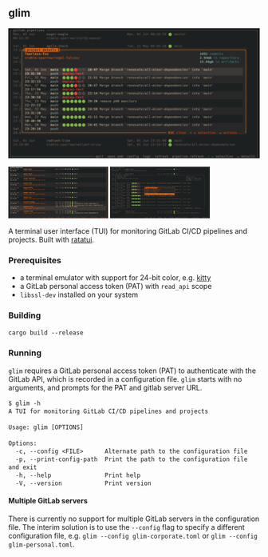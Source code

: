 ## glim

![GitLab Pipelines](screenshots/gitlab_pipelines.png)

[![GitLab Projects](screenshots/gitlab_projects_thumbnail.png)](screenshots/gitlab_projects.png)
[![Pipeline Actions](screenshots/pipeline_actions_thumbnail.png)](screenshots/pipeline_actions.png)

A terminal user interface (TUI) for monitoring GitLab CI/CD pipelines and projects.
Built with [ratatui](https://ratatui.rs/).

### Prerequisites
- a terminal emulator with support for 24-bit color, e.g. [kitty](https://sw.kovidgoyal.net/kitty/)
- a GitLab personal access token (PAT) with `read_api` scope
- `libssl-dev` installed on your system

### Building
```
cargo build --release 
```

### Running

`glim` requires a GitLab personal access token (PAT) to authenticate with the GitLab API, which is
recorded in a configuration file. `glim` starts with no arguments, and prompts for the PAT and
gitlab server URL. 

```
$ glim -h
A TUI for monitoring GitLab CI/CD pipelines and projects

Usage: glim [OPTIONS]

Options:
  -c, --config <FILE>      Alternate path to the configuration file
  -p, --print-config-path  Print the path to the configuration file and exit
  -h, --help               Print help
  -V, --version            Print version
```

#### Multiple GitLab servers

There is currently no support for multiple GitLab servers in the configuration file. The interim
solution is to use the `--config` flag to specify a different configuration file, e.g. 
`glim --config glim-corporate.toml` or `glim --config glim-personal.toml`.
